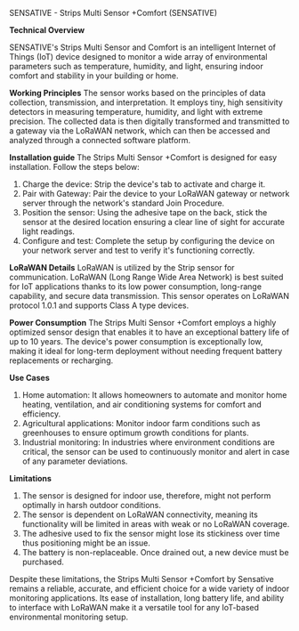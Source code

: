 SENSATIVE - Strips Multi Sensor +Comfort (SENSATIVE)

**Technical Overview**

SENSATIVE's Strips Multi Sensor and Comfort is an intelligent Internet of Things (IoT) device designed to monitor a wide array of environmental parameters such as temperature, humidity, and light, ensuring indoor comfort and stability in your building or home. 

**Working Principles**
The sensor works based on the principles of data collection, transmission, and interpretation. It employs tiny, high sensitivity detectors in measuring temperature, humidity, and light with extreme precision. The collected data is then digitally transformed and transmitted to a gateway via the LoRaWAN network, which can then be accessed and analyzed through a connected software platform.

**Installation guide**
The Strips Multi Sensor +Comfort is designed for easy installation. Follow the steps below:
1. Charge the device: Strip the device's tab to activate and charge it.
2. Pair with Gateway: Pair the device to your LoRaWAN gateway or network server through the network's standard Join Procedure.
3. Position the sensor: Using the adhesive tape on the back, stick the sensor at the desired location ensuring a clear line of sight for accurate light readings.
4. Configure and test: Complete the setup by configuring the device on your network server and test to verify it's functioning correctly.

**LoRaWAN Details**
LoRaWAN is utilized by the Strip sensor for communication. LoRaWAN (Long Range Wide Area Network) is best suited for IoT applications thanks to its low power consumption, long-range capability, and secure data transmission. This sensor operates on LoRaWAN protocol 1.0.1 and supports Class A type devices.

**Power Consumption**
The Strips Multi Sensor +Comfort employs a highly optimized sensor design that enables it to have an exceptional battery life of up to 10 years. The device's power consumption is exceptionally low, making it ideal for long-term deployment without needing frequent battery replacements or recharging. 

**Use Cases**
1. Home automation: It allows homeowners to automate and monitor home heating, ventilation, and air conditioning systems for comfort and efficiency.
2. Agricultural applications: Monitor indoor farm conditions such as greenhouses to ensure optimum growth conditions for plants.
3. Industrial monitoring: In industries where environment conditions are critical, the sensor can be used to continuously monitor and alert in case of any parameter deviations.

**Limitations**
1. The sensor is designed for indoor use, therefore, might not perform optimally in harsh outdoor conditions.
2. The sensor is dependent on LoRaWAN connectivity, meaning its functionality will be limited in areas with weak or no LoRaWAN coverage.
3. The adhesive used to fix the sensor might lose its stickiness over time thus positioning might be an issue.
4. The battery is non-replaceable. Once drained out, a new device must be purchased.

Despite these limitations, the Strips Multi Sensor +Comfort by Sensative remains a reliable, accurate, and efficient choice for a wide variety of indoor monitoring applications. Its ease of installation, long battery life, and ability to interface with LoRaWAN make it a versatile tool for any IoT-based environmental monitoring setup.